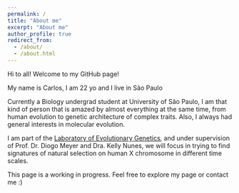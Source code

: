 ```yaml
---
permalink: /
title: "About me"
excerpt: "About me"
author_profile: true
redirect_from: 
  - /about/
  - /about.html
---
```


Hi to all! Welcome to my GitHub page!

My name is Carlos, I am 22 yo and I live in São Paulo

Currently a Biology undergrad student at University of São Paulo, I am that kind of person that is amazed by almost everything at the same time, from human evolution to genetic architecture of complex traits. Also, I always had general interests in molecular evolution.

I am part of the [Laboratory of Evolutionary Genetics](http://www.ib.usp.br/genevol/), and under supervision of Prof. Dr. Diogo Meyer and Dra. Kelly Nunes, we will focus in trying to find signatures of natural selection on human X chromosome in different time scales.

This page is a working in progress. Feel free to explore my page or contact me :) 

